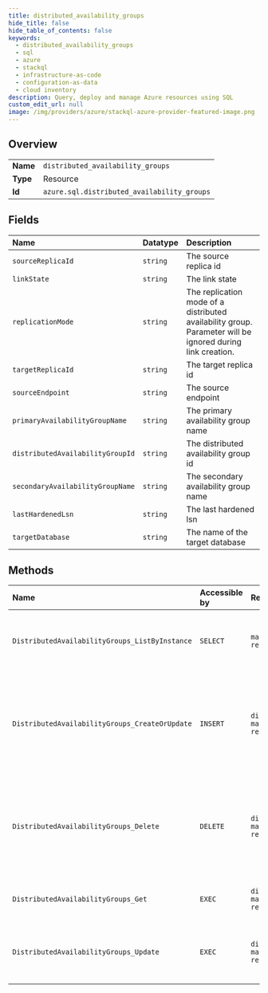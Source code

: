 ```yaml
---
title: distributed_availability_groups
hide_title: false
hide_table_of_contents: false
keywords:
  - distributed_availability_groups
  - sql
  - azure    
  - stackql
  - infrastructure-as-code
  - configuration-as-data
  - cloud inventory
description: Query, deploy and manage Azure resources using SQL
custom_edit_url: null
image: /img/providers/azure/stackql-azure-provider-featured-image.png
---
```

  
    

## Overview
<table><tbody>
<tr><td><b>Name</b></td><td><code>distributed_availability_groups</code></td></tr>
<tr><td><b>Type</b></td><td>Resource</td></tr>
<tr><td><b>Id</b></td><td><code>azure.sql.distributed_availability_groups</code></td></tr>
</tbody></table>

## Fields
| Name | Datatype | Description |
|:-----|:---------|:------------|
| `sourceReplicaId` | `string` | The source replica id |
| `linkState` | `string` | The link state |
| `replicationMode` | `string` | The replication mode of a distributed availability group. Parameter will be ignored during link creation. |
| `targetReplicaId` | `string` | The target replica id |
| `sourceEndpoint` | `string` | The source endpoint |
| `primaryAvailabilityGroupName` | `string` | The primary availability group name |
| `distributedAvailabilityGroupId` | `string` | The distributed availability group id |
| `secondaryAvailabilityGroupName` | `string` | The secondary availability group name |
| `lastHardenedLsn` | `string` | The last hardened lsn |
| `targetDatabase` | `string` | The name of the target database |
## Methods
| Name | Accessible by | Required Params | Description |
|:-----|:--------------|:----------------|:------------|
| `DistributedAvailabilityGroups_ListByInstance` | `SELECT` | `managedInstanceName, resourceGroupName, subscriptionId` | Gets a list of a distributed availability groups in instance. |
| `DistributedAvailabilityGroups_CreateOrUpdate` | `INSERT` | `distributedAvailabilityGroupName, managedInstanceName, resourceGroupName, subscriptionId` | Creates a distributed availability group between Sql On-Prem and Sql Managed Instance. |
| `DistributedAvailabilityGroups_Delete` | `DELETE` | `distributedAvailabilityGroupName, managedInstanceName, resourceGroupName, subscriptionId` | Drops a distributed availability group between Sql On-Prem and Sql Managed Instance. |
| `DistributedAvailabilityGroups_Get` | `EXEC` | `distributedAvailabilityGroupName, managedInstanceName, resourceGroupName, subscriptionId` | Gets a distributed availability group info. |
| `DistributedAvailabilityGroups_Update` | `EXEC` | `distributedAvailabilityGroupName, managedInstanceName, resourceGroupName, subscriptionId` | Updates a distributed availability group replication mode. |
